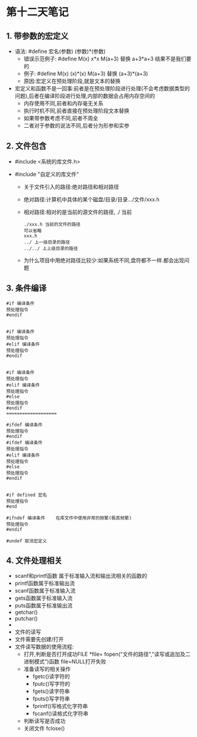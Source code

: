 # 第十二天笔记

## 1. 带参数的宏定义

* 语法:   #define 宏名(参数) (参数)*(参数)
  * 错误示范例子: #define M(x) x*x   M(a+3)  替换  a+3\*a+3  结果不是我们要的
  * 例子: #define M(x) (x)*(x)   M(a+3)  替换  (a+3)\*(a+3)
  * 原因:宏定义在预处理阶段,就是文本的替换
* 宏定义和函数不是一回事:前者是在预处理阶段进行处理(不会考虑数据类型的问题),后者在编译阶段进行处理,内部的数据会占用内存空间的
  * 内存使用不同,前者和内存毫无关系
  * 执行时机不同,前者直接在预处理阶段文本替换
  * 如果带参数考虑不同,前者不周全
  * 二者对于参数的说法不同,后者分为形参和实参

## 2. 文件包含

* #include <系统的库文件.h>

* #include "自定义的库文件"

  * 关于文件引入的路径:绝对路径和相对路径

  * 绝对路径:计算机中具体的某个磁盘/目录/目录.../文件/xxx.h

  * 相对路径:相对的是当前的源文件的路径, ./ 当前 

    ```
    ./xxx.h 当前的文件的路径  
    可以省略
    xxx.h
    ../ 上一级目录的路径
    ../../ 上上级目录的路径
    ```

  * 为什么项目中用绝对路径比较少:如果系统不同,盘符都不一样.都会出现问题

## 3. 条件编译

```
#if 编译条件
预处理指令
#endif


#if 编译条件
预处理指令
#elif 编译条件
预处理指令
#endif


#if 编译条件
预处理指令
#elif 编译条件
预处理指令
#else
预处理指令
#endif
===================

#ifdef 编译条件
预处理指令
#endif
#ifdef 编译条件
预处理指令
#elif 编译条件
预处理指令
#else 
预处理指令
#endif


#if defined 宏名
预处理指令
#end
 
#ifndef 编译条件    在库文件中使用非常的频繁(极其频繁)
预处理指令
#endif

#undef 取消宏定义

```





## 4. 文件处理相关

* scanf和printf函数 属于标准输入流和输出流相关的函数的
* printf函数属于标准输出流
* scanf函数属于标准输入流
* gets函数属于标准输入流
* puts函数属于标准输出流
* getchar()
* putchar()
* 
* 文件的读写
* 文件需要先创建/打开
* 文件读写数据的使用流程:
  * 打开,判断是否打开成功FILE *file= fopen("文件的路径","读写或追加及二进制模式")函数 file=NULL打开失败
  * 准备读写的相关操作 
    * fgetc()读字符的
    * fputc()写字符的
    * fgets()读字符串
    * fputs()写字符串
    * fprintf()写格式化字符串
    * fscanf()读格式化字符串
  * 判断读写是否成功 
  * 关闭文件 fclose()